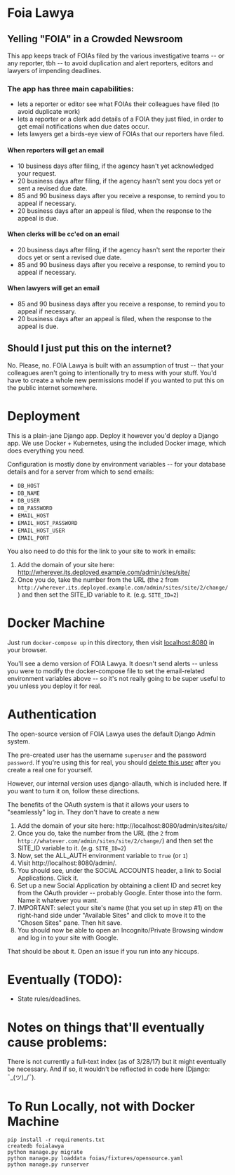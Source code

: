 Foia Lawya
==========

Yelling "FOIA" in a Crowded Newsroom
------------------------------------

This app keeps track of FOIAs filed by the various investigative teams -- or any reporter, tbh -- to avoid duplication and alert reporters, editors and lawyers of impending deadlines.

### The app has three main capabilities:

- lets a reporter or editor see what FOIAs their colleagues have filed (to avoid duplicate work)
- lets a reporter or a clerk add details of a FOIA they just filed, in order to get email notifications when due dates occur.
- lets lawyers get a birds-eye view of FOIAs that our reporters have filed.

#### When reporters will get an email

- 10 business days after filing, if the agency hasn't yet acknowledged your request.
- 20 business days after filing, if the agency hasn't sent you docs yet or sent a revised due date.
- 85 and 90 business days after you receive a response, to remind you to appeal if necessary.
- 20 business days after an appeal is filed, when the response to the appeal is due.

#### When clerks will be cc'ed on an email

- 20 business days after filing, if the agency hasn't sent the reporter their docs yet or sent a revised due date.
- 85 and 90 business days after you receive a response, to remind you to appeal if necessary. 

#### When lawyers will get an email

- 85 and 90 business days after you receive a response, to remind you to appeal if necessary.
- 20 business days after an appeal is filed, when the response to the appeal is due.

Should I just put this on the internet?
---------------------------------------

No. Please, no. FOIA Lawya is built with an assumption of trust -- that your colleagues aren't going to intentionally try to mess with your stuff. You'd have to create a whole new permissions model if you wanted to put this on the public internet somewhere.

Deployment
==========

This is a plain-jane Django app. Deploy it however you'd deploy a Django app. We use Docker + Kubernetes, using the included Docker image, which does everything you need.

Configuration is mostly done by environment variables -- for your database details and for a server from which to send emails: 

- `DB_HOST`
- `DB_NAME`
- `DB_USER`
- `DB_PASSWORD`
- `EMAIL_HOST`
- `EMAIL_HOST_PASSWORD`
- `EMAIL_HOST_USER`
- `EMAIL_PORT`

You also need to do this for the link to your site to work in emails: 

1. Add the domain of your site here: http://wherever.its.deployed.example.com/admin/sites/site/
2. Once you do, take the number from the URL (the `2` from `http://wherever.its.deployed.example.com/admin/sites/site/2/change/`) and then set the SITE_ID variable to it. (e.g. `SITE_ID=2`)


Docker Machine
==============

Just run `docker-compose up` in this directory, then visit [localhost:8080](http://localhost:8080) in your browser.

You'll see a demo version of FOIA Lawya. It doesn't send alerts -- unless you were to modify the docker-compose file to set the email-related environment variables above -- so it's not really going to be super useful to you unless you deploy it for real.

Authentication
==============

The open-source version of FOIA Lawya uses the default Django Admin system. 

The pre-created user has the username `superuser` and the password `password`. If you're using this for real, you should [delete this user](http://localhost:8080/admin/auth/user/1/change/) after you create a real one for yourself.

However, our internal version uses django-allauth, which is included here. If you want to turn it on, follow these directions.

The benefits of the OAuth system is that it allows your users to "seamlessly" log in. They don't have to create a new

1. Add the domain of your site here: http://localhost:8080/admin/sites/site/
2. Once you do, take the number from the URL (the `2` from `http://whatever.com/admin/sites/site/2/change/`) and then set the SITE_ID variable to it. (e.g. `SITE_ID=2`)
3. Now, set the ALL_AUTH environment variable to `True` (or `1`)
4. Visit http://localhost:8080/admin/.
5. You should see, under the SOCIAL ACCOUNTS header, a link to Social Applications. Click it.
6. Set up a new Social Application by obtaining a client ID and secret key from the OAuth provider -- probably Google. Enter those into the form. Name it whatever you want.
7. IMPORTANT: select your site's name (that you set up in step #1) on the right-hand side under "Available Sites" and click to move it to the "Chosen Sites" pane. Then hit save.
8. You should now be able to open an Incognito/Private Browsing window and log in to your site with Google.

That should be about it. Open an issue if you run into any hiccups.

Eventually (TODO):
===========
- State rules/deadlines.

Notes on things that'll eventually cause problems:
==================================================

There is not currently a full-text index (as of 3/28/17) but it might eventually be necessary. And if so, it wouldn't be reflected in code here (Django: ¯\_(ツ)_/¯).

To Run Locally, not with Docker Machine
========================================
```
pip install -r requirements.txt 
createdb foialawya
python manage.py migrate
python manage.py loaddata foias/fixtures/opensource.yaml
python manage.py runserver
```
